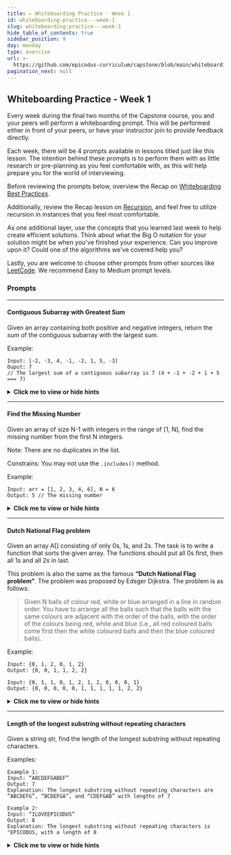```yaml
---
title: ✏️ Whiteboarding Practice - Week 1
id: whiteboarding-practice---week-1
slug: whiteboarding-practice---week-1
hide_table_of_contents: true
sidebar_position: 9
day: monday
type: exercise
url: >-
  https://github.com/epicodus-curriculum/capstone/blob/main/whiteboarding_prompt_1.md
pagination_next: null
---
```


## Whiteboarding Practice - Week 1

Every week during the final two months of the Capstone course, you and your peers will perform a whiteboarding prompt. This will be performed either in front of your peers, or have your instructor join to provide feedback directly. 

Each week, there will be 4 prompts available in lessons titled just like this lesson. The intention behind these prompts is to perform them with as little research or pre-planning as you feel comfortable with, as this will help prepare you for the world of interviewing.

Before reviewing the prompts below, overview the Recap on [Whiteboarding Best Practices](https://full-time.learnhowtoprogram.com/capstone/capstone-week-2/recap-whiteboarding-best-practices). 

Additionally, review the Recap lesson on [Recursion](https://full-time.learnhowtoprogram.com/capstone/capstone-week-2/recap-recursion), and feel free to utilize recursion in instances that you feel most comfortable. 

As one additional layer, use the concepts that you learned last week to help create efficient solutions. Think about what the Big O notation for your solution might be when you've finished your experience. Can you improve upon it? Could one of the algorithms we've covered help you? 

Lastly, you are welcome to choose other prompts from other sources like [LeetCode](https://leetcode.com/). We recommend Easy to Medium prompt levels. 

### Prompts

---

#### Contiguous Subarray with Greatest Sum

Given an array containing both positive and negative integers, return the *sum* of the contiguous subarray with the largest sum. 

Example: 

```
Input: [-2, -3, 4, -1, -2, 1, 5, -3]
Ouput: 7 
// The largest sum of a contiguous subarray is 7 (4 + -1 + -2 + 1 + 5 === 7)
```

<details><summary><i class="glyphicon glyphicon-chevron-right"></i><strong>Click me to view or hide hints</strong><i class="glyphicon glyphicon-chevron-left"></i></summary>
<p>Hint 1: You may want to look at Kadane's Algorithm</p>
<p>Hint 2: You may need to define a "maximum so far"</p>
<p>Hint 3: You may need to define a "maximum at this point" and compare it to the "maximum so far"</p>
</details>

---

#### Find the Missing Number

Given an array of size N-1 with integers in the range of [1, N], find the missing number from the first N integers.

Note: There are no duplicates in the list. 

Constrains: You may not use the `.includes()` method.

Example: 

```
Input: arr = [1, 2, 3, 4, 6], N = 6
Output: 5 // The missing number
```

<details><summary><i class="glyphicon glyphicon-chevron-right"></i><strong>Click me to view or hide hints</strong><i class="glyphicon glyphicon-chevron-left"></i></summary>
<p>Hint 1: You can approach this using Hashing.</p>
<p>Hint 2: Use a temporary array, and fill it with N amount of 0s.</p>
<p>Hint 3: For each integer that exists in the original array, set the value of the temporary array's index to that value</p>
<p>Hint 4: The element that is still 0 after the previous step would be the missing number (Index + 1)</p>
</details>

---

#### Dutch National Flag problem

Given an array A[] consisting of only 0s, 1s, and 2s. The task is to write a function that sorts the given array. The functions should put all 0s first, then all 1s and all 2s in last.

This problem is also the same as the famous **“Dutch National Flag problem”**. The problem was proposed by Edsger Dijkstra. The problem is as follows:

>Given N balls of colour red, white or blue arranged in a line in random order. You have to arrange all the balls such that the balls with the same colours are adjacent with the order of the balls, with the order of the colours being red, white and blue (i.e., all red coloured balls come first then the white coloured balls and then the blue coloured balls). 

Example:

```
Input: {0, 1, 2, 0, 1, 2}
Output: {0, 0, 1, 1, 2, 2}

Input: {0, 1, 1, 0, 1, 2, 1, 2, 0, 0, 0, 1}
Output: {0, 0, 0, 0, 0, 1, 1, 1, 1, 1, 2, 2}
```

<details><summary><i class="glyphicon glyphicon-chevron-right"></i><strong>Click me to view or hide hints</strong><i class="glyphicon glyphicon-chevron-left"></i></summary>
<p>Hint 1: You can approach this using any variety of sorting algorithms.</p>
<p>Hint 2: The "simplest" solution is to count all 0s, 1s, and 2s</p>
<p>Hint 3: After counting each integer, use those counts to modify the original array</p>
<p>Hint 4: Using those counts, use a loop that decrements the count of each number while also replacing the numbers in the original array with your counted numbers in order.</p>
</details>

---

#### Length of the longest substring without repeating characters

Given a string str, find the length of the longest substring without repeating characters. 

Examples:

```
Example 1:
Input: “ABCDEFGABEF”
Output: 7
Explanation: The longest substring without repeating characters are “ABCDEFG”, “BCDEFGA”, and “CDEFGAB” with lengths of 7

Example 2:
Input: “ILOVEEPICODUS”
Output: 8
Explanation: The longest substring without repeating characters is "EPICODUS, with a length of 8
```

<details><summary><i class="glyphicon glyphicon-chevron-right"></i><strong>Click me to view or hide hints</strong><i class="glyphicon glyphicon-chevron-left"></i></summary>
<p>Hint 1: One potentail solution uses the <a href="https://medium.com/@rishu__2701/mastering-sliding-window-techniques-48f819194fd7">Sliding Window approach</a></p>
<p>Hint 2: Keep track of the current longest substring (our return value).</p>
<p>Hint 3: Keep track of all characters that have been visited thus far in a series of loops.</p>
<p>Hint 4: Use an outer loop (using `i` to track the index) to set the beginning of the substring</p>
<p>Hint 5: Use an inner loop to update the "visited" list of characters. If a character has not been visited yet, add it to the list and increment your "current longest" tracker. If it has been visited already, break the inner loop, which will move i to the next index (sliding the window) and starting again with a new list of "visited".</p>
</details>